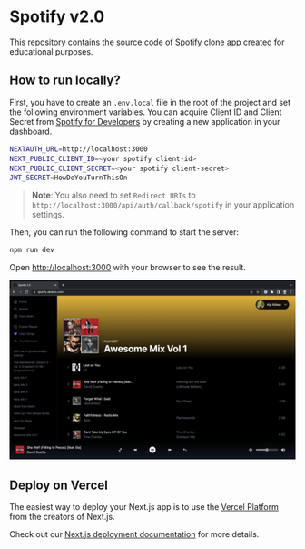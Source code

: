 # Spotify v2.0

This repository contains the source code of Spotify clone app created for educational purposes.

## How to run locally?

First, you have to create an `.env.local` file in the root of the project and set the following environment variables. You can acquire Client ID and Client Secret from [Spotify for Developers](https://developer.spotify.com/dashboard/) by creating a new application in your dashboard.

```bash
NEXTAUTH_URL=http://localhost:3000
NEXT_PUBLIC_CLIENT_ID=<your spotify client-id>
NEXT_PUBLIC_CLIENT_SECRET=<your spotify client-secret>
JWT_SECRET=HowDoYouTurnThisOn
```
> **Note**: You also need to set `Redirect URIs` to `http://localhost:3000/api/auth/callback/spotify` in your application settings.


Then, you can run the following command to start the server:

```bash
npm run dev
```

Open [http://localhost:3000](http://localhost:3000) with your browser to see the result.

<img src="https://github.com/akoken/spotify-clone/blob/main/assets/images/spotify.png"/>

## Deploy on Vercel

The easiest way to deploy your Next.js app is to use the [Vercel Platform](https://vercel.com/new?utm_medium=default-template&filter=next.js&utm_source=create-next-app&utm_campaign=create-next-app-readme) from the creators of Next.js.

Check out our [Next.js deployment documentation](https://nextjs.org/docs/deployment) for more details.
